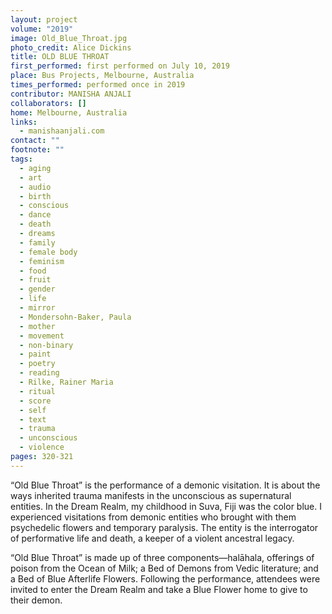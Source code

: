 ```yaml
---
layout: project
volume: "2019"
image: Old_Blue_Throat.jpg
photo_credit: Alice Dickins
title: OLD BLUE THROAT
first_performed: first performed on July 10, 2019
place: Bus Projects, Melbourne, Australia
times_performed: performed once in 2019
contributor: MANISHA ANJALI
collaborators: []
home: Melbourne, Australia
links:
  - manishaanjali.com
contact: ""
footnote: ""
tags:
  - aging
  - art
  - audio
  - birth
  - conscious
  - dance
  - death
  - dreams
  - family
  - female body
  - feminism
  - food
  - fruit
  - gender
  - life
  - mirror
  - Mondersohn-Baker, Paula
  - mother
  - movement
  - non-binary
  - paint
  - poetry
  - reading
  - Rilke, Rainer Maria
  - ritual
  - score
  - self
  - text
  - trauma
  - unconscious
  - violence
pages: 320-321
---
```


“Old Blue Throat” is the performance of a demonic visitation. It is about the ways inherited trauma manifests in the unconscious as supernatural entities. In the Dream Realm, my childhood in Suva, Fiji was the color blue. I experienced visitations from demonic entities who brought with them psychedelic flowers and temporary paralysis. The entity is the interrogator of performative life and death, a keeper of a violent ancestral legacy.

“Old Blue Throat” is made up of three components—halāhala, offerings of poison from the Ocean of Milk; a Bed of Demons from Vedic literature; and a Bed of Blue Afterlife Flowers. Following the performance, attendees were invited to enter the Dream Realm and take a Blue Flower home to give to their demon.
